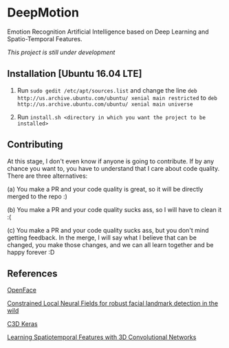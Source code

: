 # DeepMotion
Emotion Recognition Artificial Intelligence based on Deep Learning and Spatio-Temporal Features.

*This project is still under development*

## Installation [Ubuntu 16.04 LTE]
1. Run `sudo gedit /etc/apt/sources.list` and change the line `deb http://us.archive.ubuntu.com/ubuntu/ xenial main restricted` to `deb http://us.archive.ubuntu.com/ubuntu/ xenial main universe`

2. Run `install.sh <directory in which you want the project to be installed>`

## Contributing
At this stage, I don't even know if anyone is going to contribute. If by any chance you want to, you have to understand that I care about code quality. There are three alternatives:

(a) You make a PR and your code quality is great, so it will be directly merged to the repo :)

(b) You make a PR and your code quality sucks ass, so I will have to clean it :(

(c) You make a PR and your code quality sucks ass, but you don't mind getting feedback. In the merge, I will say what I believe that can be changed, you make those changes, and we can all learn together and be happy forever :D 

## References
[OpenFace](https://github.com/TadasBaltrusaitis/OpenFace)

[Constrained Local Neural Fields for robust facial landmark detection in the wild](https://www.cl.cam.ac.uk/~tb346/pub/papers/iccv2013.pdf)

[C3D Keras](https://github.com/axon-research/c3d-keras)

[Learning Spatiotemporal Features with 3D Convolutional Networks](http://vlg.cs.dartmouth.edu/c3d/c3d_video.pdf)
